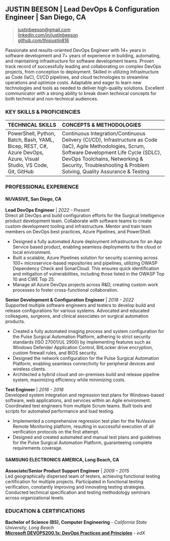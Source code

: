 ## JUSTIN BEESON | Lead DevOps & Configuration Engineer | San Diego, CA

> [justinbeeson@gmail.com](mailto:justinbeeson@gmail.com)  
> [linkedin.com/in/justinbeeson](https://www.linkedin.com/in/justinbeeson)  
> [github.com/thisjustin816](https://github.com/thisjustin816)  

Passionate and results-oriented DevOps Engineer with 14+ years in software development and 7+ years of experience in building, automating, and maintaining infrastructure for software development teams. Proven track record of successfully leading and collaborating on complex DevOps projects, from conception to deployment. Skilled in utilizing Infrastructure as Code (IaC), CI/CD pipelines, and cloud technologies to streamline operations and optimize costs. Adaptable and eager to learn new technologies and tools as needed to deliver high-quality solutions. Excellent communicator with a strong ability to break down technical concepts for both technical and non-technical audiences.

### KEY SKILLS & PROFICIENCIES

|                                                 TECHNICAL SKILLS                                                 |                                                                                                                    CONCEPTS & METHODOLOGIES                                                                                                                    |
| :--------------------------------------------------------------------------------------------------------------- | :------------------------------------------------------------------------------------------------------------------------------------------------------------------------------------------------------------------------------------------------------------- |
| PowerShell, Python, Batch, Bash, YAML, Bicep, REST, C#, Azure DevOps, Azure, Visual Studio, VS Code, Git, GitHub | Continuous Integration/Continuous Delivery (CI/CD), Infrastructure as Code (IaC), Agile Methodologies, Scrum, Software Development Life Cycle (SDLC), DevOps Toolchains, Networking & Security, Troubleshooting & Problem Solving, Quality Assurance & Testing |

### PROFESSIONAL EXPERIENCE

#### NUVASIVE, San Diego, CA

**Lead DevOps Engineer** | _2022 - Present_  
Direct all DevOps and build configuration efforts for the Surgical Intelligence product development team. Collaborate with software teams to create custom development tooling and infrastructure. Mentor and train team members on DevOps best practices, Azure Pipelines, and PowerShell.

- Designed a fully automated Azure deployment infrastructure for an App Service based product, enabling seamless deployments to the cloud or local environment.
- Built a scalable, Azure Pipelines solution for security scanning across 100+ microservice-based repositories and pipelines, utilizing OWASP Dependency Check and SonarCloud. This ensures quick identification and mitigation of vulnerabilities, including those listed in the OWASP Top 10 and CWE Top 25.
- Manage all Azure DevOps projects across R&D, creating custom work processes to foster cross-functional collaboration.

**Senior Development & Configuration Engineer** | _2018 - 2022_  
Supported multiple software engineers and testers to develop build and release configurations for various systems. Advocated and educated colleagues, surgeons, and clinical associates on surgical automation products.

- Created a fully automated imaging process and system configuration for the Pulse Surgical Automation Platform, adhering to strict security standards (ISO 27001/UL 2900) by implementing features such as Windows Defender Application Control, BitLocker drive encryption, custom firewall rules, and BIOS security.
- Designed the network configuration for the Pulse Surgical Automation Platform, enabling seamless connectivity for peripheral devices and wireless clients.
- Architected a hybrid cloud and on-premises build and release pipeline system, maximizing efficiency while minimizing costs.

**Test Engineer** | _2016 - 2018_  
Developed system integration and regression test plans for Windows-based software, web applications, and services within an Agile environment. Coordinated test engineers from multiple Scrum teams. Built tools and scripts for automated performance and load testing.

- Implemented a comprehensive regression test plan for the NuVasive Remote Monitoring platform, resulting in successful execution of all verification protocols on the first attempt.
- Designed and created automated and manual test plans and guidelines for the Pulse Surgical Automation Platform, guaranteeing complete requirements coverage.

#### SAMSUNG ELECTRONICS AMERICA, Long Beach, CA

**Associate/Senior Product Support Engineer** | _2009 – 2015_  
Led geographically dispersed team of testers, achieving functional testing certification for multiple projects. Participated in functional testing verification, constantly improving and innovating testing strategies. Conducted technical specification and testing methodology seminars across organizational levels.

### EDUCATION & CERTIFICATIONS

**Bachelor of Science (BS), Computer Engineering** - _California State University, Long Beach_  
[**Microsoft DEVOPS200.1x: DevOps Practices and Principles**](https://courses.edx.org/certificates/e7db67e18d0548e382af531a132f4165) - _edX_
